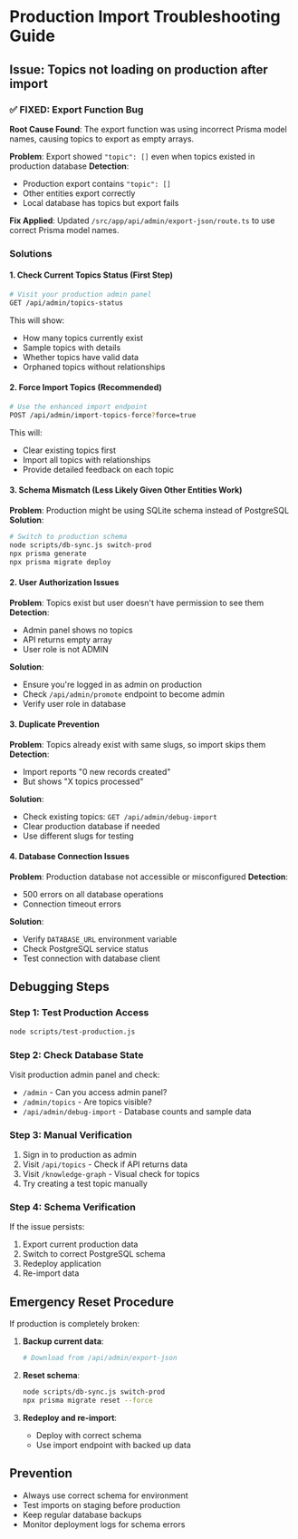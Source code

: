 # Production Import Troubleshooting Guide

## Issue: Topics not loading on production after import

### ✅ **FIXED: Export Function Bug**

**Root Cause Found**: The export function was using incorrect Prisma model names, causing topics to export as empty arrays.

**Problem**: Export showed `"topic": []` even when topics existed in production database
**Detection**: 
- Production export contains `"topic": []` 
- Other entities export correctly
- Local database has topics but export fails

**Fix Applied**: Updated `/src/app/api/admin/export-json/route.ts` to use correct Prisma model names.

### Solutions

#### 1. **Check Current Topics Status** (First Step)
```bash
# Visit your production admin panel
GET /api/admin/topics-status
```
This will show:
- How many topics currently exist
- Sample topics with details  
- Whether topics have valid data
- Orphaned topics without relationships

#### 2. **Force Import Topics** (Recommended)
```bash
# Use the enhanced import endpoint
POST /api/admin/import-topics-force?force=true
```
This will:
- Clear existing topics first
- Import all topics with relationships
- Provide detailed feedback on each topic

#### 3. **Schema Mismatch** (Less Likely Given Other Entities Work)
**Problem**: Production might be using SQLite schema instead of PostgreSQL
**Solution**:
```bash
# Switch to production schema
node scripts/db-sync.js switch-prod
npx prisma generate
npx prisma migrate deploy
```

#### 2. **User Authorization Issues**
**Problem**: Topics exist but user doesn't have permission to see them
**Detection**: 
- Admin panel shows no topics
- API returns empty array
- User role is not ADMIN

**Solution**:
- Ensure you're logged in as admin on production
- Check `/api/admin/promote` endpoint to become admin
- Verify user role in database

#### 3. **Duplicate Prevention**
**Problem**: Topics already exist with same slugs, so import skips them
**Detection**: 
- Import reports "0 new records created"
- But shows "X topics processed"

**Solution**:
- Check existing topics: `GET /api/admin/debug-import`
- Clear production database if needed
- Use different slugs for testing

#### 4. **Database Connection Issues**
**Problem**: Production database not accessible or misconfigured
**Detection**: 
- 500 errors on all database operations
- Connection timeout errors

**Solution**:
- Verify `DATABASE_URL` environment variable
- Check PostgreSQL service status
- Test connection with database client

## Debugging Steps

### Step 1: Test Production Access
```bash
node scripts/test-production.js
```

### Step 2: Check Database State
Visit production admin panel and check:
- `/admin` - Can you access admin panel?
- `/admin/topics` - Are topics visible?
- `/api/admin/debug-import` - Database counts and sample data

### Step 3: Manual Verification
1. Sign in to production as admin
2. Visit `/api/topics` - Check if API returns data
3. Visit `/knowledge-graph` - Visual check for topics
4. Try creating a test topic manually

### Step 4: Schema Verification
If the issue persists:
1. Export current production data
2. Switch to correct PostgreSQL schema
3. Redeploy application
4. Re-import data

## Emergency Reset Procedure

If production is completely broken:

1. **Backup current data**:
   ```bash
   # Download from /api/admin/export-json
   ```

2. **Reset schema**:
   ```bash
   node scripts/db-sync.js switch-prod
   npx prisma migrate reset --force
   ```

3. **Redeploy and re-import**:
   - Deploy with correct schema
   - Use import endpoint with backed up data

## Prevention

- Always use correct schema for environment
- Test imports on staging before production
- Keep regular database backups
- Monitor deployment logs for schema errors